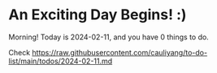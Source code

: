 # An Exciting Day Begins! :)

Morning! Today is 2024-02-11, and you have 0 things to do.

Check https://raw.githubusercontent.com/cauliyang/to-do-list/main/todos/2024-02-11.md